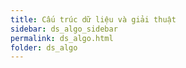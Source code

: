 ```yaml
---
title: Cấu trúc dữ liệu và giải thuật
sidebar: ds_algo_sidebar
permalink: ds_algo.html
folder: ds_algo
---
```


